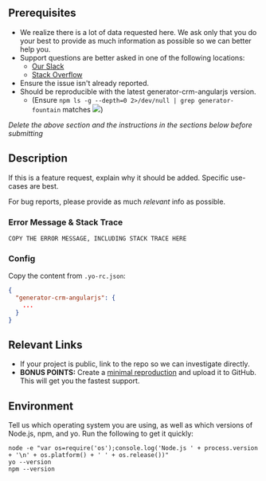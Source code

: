 <!-- CLICK "Preview" FOR INSTRUCTIONS IN A MORE READABLE FORMAT -->

## Prerequisites

- We realize there is a lot of data requested here. We ask only that you do your best to provide as much information as possible so we can better help you.
- Support questions are better asked in one of the following locations:
	- [Our Slack](https://fountain-slack.herokuapp.com/)
	- [Stack Overflow](https://stackoverflow.com/questions/tagged/fountain)
- Ensure the issue isn't already reported.
- Should be reproducible with the latest generator-crm-angularjs version.
	- (Ensure `npm ls -g --depth=0 2>/dev/null | grep generator-fountain` matches ![](https://img.shields.io/npm/v/generator-crm-angularjs.svg))

*Delete the above section and the instructions in the sections below before submitting*


## Description

If this is a feature request, explain why it should be added. Specific use-cases are best.

For bug reports, please provide as much *relevant* info as possible.

### Error Message & Stack Trace

```
COPY THE ERROR MESSAGE, INCLUDING STACK TRACE HERE
```

### Config

Copy the content from `.yo-rc.json`:

```json
{
  "generator-crm-angularjs": {
    ...
  }
}
```


## Relevant Links

- If your project is public, link to the repo so we can investigate directly.
- **BONUS POINTS:** Create a [minimal reproduction](http://stackoverflow.com/help/mcve) and upload it to GitHub. This will get you the fastest support.


## Environment

Tell us which operating system you are using, as well as which versions of Node.js, npm, and yo. Run the following to get it quickly:

```
node -e "var os=require('os');console.log('Node.js ' + process.version + '\n' + os.platform() + ' ' + os.release())"
yo --version
npm --version
```
